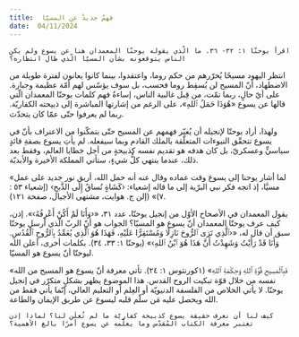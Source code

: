 ```yaml
---
title:  فهمٌ جديدٌ عن المسيَّا
date:  04/11/2024
---
```


`اقرأ يوحنّا ١: ٣٢- ٣٦. ما الّذي يقوله يوحنّا المعمدان هنا عن يسوع ولم يكن الناس يتوقعونه بشأن المسيّا الّذي طال انتظاره؟`

انتظر اليهود مسيحًا يُحرّرهم من حكم روما، واعتقدوا، بينما كانوا يعانون لفترة طويلة من الاضطهاد، أنّ المسيح لن يُسقِط روما فحسب، بل سوف يؤسّس لهم أمّة عظيمة وجبارة. على أيّ حالٍ، ربما تمّت، من قِبل غالبية الناس، إساءةُ فهم كلمات يوحنّا المعمدان الّتي قالها عن يسوع «هُوَذَا حَمَلُ ٱللهِ»، على الرغم من إشارتها المباشرة إلى ذبيحته الكفاريّة. ربما لم يعرفوا حتّى عمّا كان يتحدّث.

ولهذا، أراد يوحنّا لإنجيله أن يُغيّر فهمهم عن المسيح حتّى يتمكّنوا من الاعتراف بأنّ في يسوع تتحقّق النبوءات المتعلّقة بالملك القادم وبما سيفعله. لم يأتِ يسوع بصفةِ قائدٍ سياسيٍّ وعسكريّ، بل كان هدفه هو تقديم نفسه كذبيحةٍ من أجل خطايا العالم، وفقط بعد ذلك، عندما ينتهي كلُّ شيءٍ، ستأتي المملكة الأخيرة والأبديّة.

«لما أشار يوحنا إلى يسوع وقت عماده وقال عنه أنه حمل الله، أريق نور جديد على عمل مسيَّا، إذ اتجه فكر نبي البرّية إلى ما قاله إشعياء: ‹كَشَاةٍ تُساقُ إِلَى الذَّبحِ› (إشعياء ٥٣ : ٧)» (إلن ج. هوايت، مشتهى الأجيال، صفحة ١٢١).

يقول المعمدان في الأصحاح الأوّل من إنجيل يوحنّا، عدد ٣١، «‹وَأَنَا لَمْ أَكُنْ أَعْرِفُهُ›». إذن، كيف عرف يوحنّا المعمدان أنّ يسوع هو المسيّا؟ الجواب هو أنّ الربّ الّذي أرسل يوحنّا سبق أن قال له، «‹ٱلَّذِي تَرَى ٱلرُّوحَ نَازِلًا وَمُسْتَقِرًّا عَلَيْهِ، فَهَذَا هُوَ ٱلَّذِي يُعَمِّدُ بِٱلرُّوحِ ٱلْقُدُسِ. وَأَنَا قَدْ رَأَيْتُ وَشَهِدْتُ أَنَّ هَذَا هُوَ ٱبْنُ ٱللهِ›» (يوحنّا ١: ٣٣، ٣٤). بكلمات أخرى، أعلن الله ليوحنّا أنّ يسوع هو المسيّا.

«فَبِٱلْمَسِيحِ قُوَّةِ ٱللهِ وَحِكْمَةِ ٱللهِ» (١كورنثوس ١: ٢٤). تأتي معرفة أنّ يسوع هو المسيح من الله نفسه من خلال قوّة تبكيت الروح القدس. هذا الموضوع يظهر بشكلٍ متكرّر في إنجيل يوحنّا. لا يأتي الخلاص من الفلسفة الدنيويّة أو العِلم أو التعليم العالي، إنّما يأتي فقط من الله ويحصل عليه مَن سلّم قلبه ليسوع عن طريق الإيمان والطاعة.

`كيف لنا أن نعرف حقيقة يسوع كذبيحة كفاريّة ما لم تُعلَن لنا؟ لماذا إذن تعتبر معرفة الكتاب المُقدّس وما يعلّمه عن يسوع أمرًا بالغ الأهمية؟`